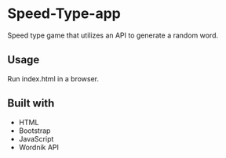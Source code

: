 # Speed-Type-app
Speed type game that utilizes an API to generate a random word.
## Usage
Run index.html in a browser. 
## Built with
* HTML 
* Bootstrap
* JavaScript
* Wordnik API
